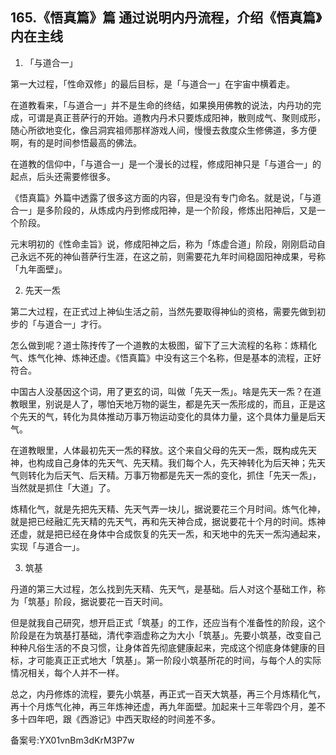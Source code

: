 ## 165.《悟真篇》篇 通过说明内丹流程，介绍《悟真篇》内在主线
1. 「与道合一」


第一大过程，「性命双修」的最后目标，是「与道合一」在宇宙中横着走。


在道教看来，「与道合一」并不是生命的终结，如果换用佛教的说法，内丹功的完成，可谓是真正菩萨行的开始。道教内丹术只要炼成阳神，散则成气、聚则成形，随心所欲地变化，像吕洞宾祖师那样游戏人间，慢慢去救度众生修佛道，多方便啊，有的是时间参悟最高的佛法。


在道教的信仰中，「与道合一」是一个漫长的过程，修成阳神只是「与道合一」的起点，后头还需要修很多。


《悟真篇》外篇中透露了很多这方面的内容，但是没有专门命名。就是说，「与道合一」是多阶段的，从炼成内丹到修成阳神，是一个阶段，修炼出阳神后，又是一个阶段。


元末明初的《性命圭旨》说，修成阳神之后，称为「炼虚合道」阶段，刚刚启动自己永远不死的神仙菩萨行生涯，在这之前，则需要花九年时间稳固阳神成果，号称「九年面壁」。


2. 先天一炁


第二大过程，在正式过上神仙生活之前，当然先要取得神仙的资格，需要先做到初步的「与道合一」才行。


怎么做到呢？道士陈抟传了一个道教的太极图，留下了三大流程的名称：炼精化气、炼气化神、炼神还虚。《悟真篇》中没有这三个名称，但是基本的流程，正好符合。


中国古人没基因这个词，用了更玄的词，叫做「先天一炁」。啥是先天一炁？在道教眼里，别说是人了，哪怕天地万物的诞生，都是先天一炁形成的，而且，正是这个先天的气，转化为具体推动万事万物运动变化的具体力量，这个具体力量是后天气。


在道教眼里，人体最初先天一炁的释放。这个来自父母的先天一炁，既构成先天神，也构成自己身体的先天气、先天精。我们每个人，先天神转化为后天神；先天气则转化为后天气、后天精。万事万物都是先天一炁的变化，抓住「先天一炁」，当然就是抓住「大道」了。


炼精化气，就是先把先天精、先天气弄一块儿，据说要花三个月时间。炼气化神，就是把已经融汇先天精的先天气，再和先天神合成，据说要花十个月的时间。炼神还虚，就是把已经在身体中合成恢复的先天一炁，和天地中的先天一炁沟通起来，实现「与道合一」。


3. 筑基


丹道的第三大过程，怎么找到先天精、先天气，是基础。后人对这个基础工作，称为「筑基」阶段，据说要花一百天时间。


但是就我自己研究，想开启正式「筑基」的工作，还应当有个准备性的阶段，这个阶段是在为筑基打基础，清代李涵虚称之为大小「筑基」。先要小筑基，改变自己种种凡俗生活的不良习惯，让身体首先彻底健康起来，完成这个彻底身体健康的目标，才可能真正正式地大「筑基」。第一阶段小筑基所花的时间，与每个人的实际情况相关，每个人并不一样。


总之，内丹修炼的流程，要先小筑基，再正式一百天大筑基，再三个月炼精化气，再十个月炼气化神，再三年炼神还虚，再九年面壁。加起来十三年零四个月，差不多十四年吧，跟《西游记》中西天取经的时间差不多。


备案号:YX01vnBm3dKrM3P7w

